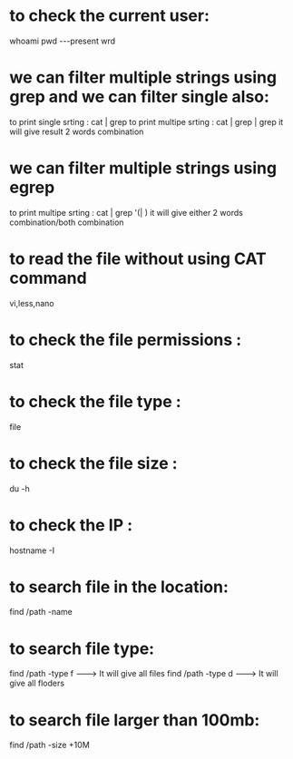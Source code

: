 # to check the current user: 
whoami
pwd ---present wrd

# we can filter multiple strings using grep and we can filter single also:
to print single srting : cat <filename> | grep <word>
to print multipe srting : cat <filename> | grep <word> | grep <word>
it will give result 2 words combination
# we can filter multiple strings using egrep
to print multipe srting : cat <filename> | grep '(<word>| <word>)
it will give either 2 words combination/both combination

# to read the file without using CAT command 
vi,less,nano

# to check the file permissions :
stat <filename>
# to check the file type :
file <filename>
# to check the file size :
du -h <filename>
# to check the IP :
hostname -I

# to search file in the location:
find /path -name <filename>
# to search file type:
find /path -type f ---> It will give all files
find /path -type d ---> It will give all floders
# to search file larger than 100mb:
find /path -size +10M